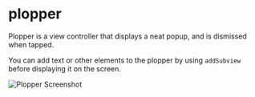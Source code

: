 plopper
=======

Plopper is a view controller that displays a neat popup, and is dismissed when tapped. 

You can add text or other elements to the plopper by using `addSubview` before displaying it on the screen.

![Plopper Screenshot](https://raw.github.com/Kronusdark/plopper/master/Screenshot01.png)